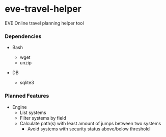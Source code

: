 eve-travel-helper
=================
EVE Online travel planning helper tool

### Dependencies
* Bash
    * wget
    * unzip

* DB
    * sqlite3

### Planned Features

* Engine
    * List systems
    * Filter systems by field
    * Calculate path(s) with least amount of jumps between two systems
       * Avoid systems with security status above/below threshold
